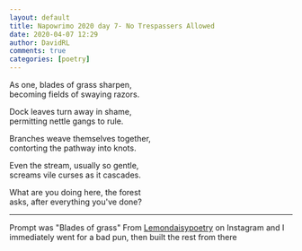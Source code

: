 ```yaml
---  
layout: default  
title: Napowrimo 2020 day 7- No Trespassers Allowed  
date: 2020-04-07 12:29  
author: DavidRL  
comments: true  
categories: [poetry]  
---  
```

As one, blades of grass sharpen,  
becoming fields of swaying razors.  

Dock leaves turn away in shame,  
permitting nettle gangs to rule.  

Branches weave themselves together,  
contorting the pathway into knots.  

Even the stream, usually so gentle,  
screams vile curses as it cascades.  

What are you doing here, the forest  
asks, after everything you've done?  

***  

Prompt was "Blades of grass" From <a href="https://www.instagram.com/lemondaisypoetry/">Lemondaisypoetry</a> on Instagram and I immediately went for a bad pun, then built the rest from there  
